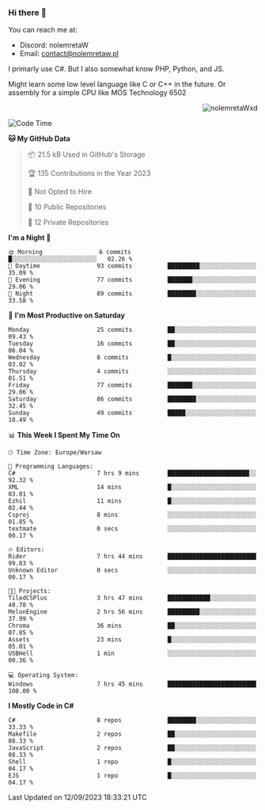 ### Hi there 👋

You can reach me at:
 - Discord: nolemretaW
 - Email: contact@nolemretaw.pl
 
I primarly use C#. But I also somewhat know PHP, Python, and JS.

Might learn some low level language like C or C++ in the future. Or assembly for a simple CPU like MOS Technology 6502

<p align="right"><img src="https://komarev.com/ghpvc/?username=nolemretaWxd&amp;label=Profile%20views&amp;color=0e75b6&amp;style=flat" alt="nolemretaWxd" /></p>

<!--START_SECTION:waka-->
![Code Time](http://img.shields.io/badge/Code%20Time-71%20hrs%2040%20mins-blue)

**🐱 My GitHub Data** 

> 📦 21.5 kB Used in GitHub's Storage 
 > 
> 🏆 135 Contributions in the Year 2023
 > 
> 🚫 Not Opted to Hire
 > 
> 📜 10 Public Repositories 
 > 
> 🔑 12 Private Repositories 
 > 
**I'm a Night 🦉** 

```text
🌞 Morning                6 commits           █░░░░░░░░░░░░░░░░░░░░░░░░   02.26 % 
🌆 Daytime                93 commits          █████████░░░░░░░░░░░░░░░░   35.09 % 
🌃 Evening                77 commits          ███████░░░░░░░░░░░░░░░░░░   29.06 % 
🌙 Night                  89 commits          ████████░░░░░░░░░░░░░░░░░   33.58 % 
```
📅 **I'm Most Productive on Saturday** 

```text
Monday                   25 commits          ██░░░░░░░░░░░░░░░░░░░░░░░   09.43 % 
Tuesday                  16 commits          ██░░░░░░░░░░░░░░░░░░░░░░░   06.04 % 
Wednesday                8 commits           █░░░░░░░░░░░░░░░░░░░░░░░░   03.02 % 
Thursday                 4 commits           ░░░░░░░░░░░░░░░░░░░░░░░░░   01.51 % 
Friday                   77 commits          ███████░░░░░░░░░░░░░░░░░░   29.06 % 
Saturday                 86 commits          ████████░░░░░░░░░░░░░░░░░   32.45 % 
Sunday                   49 commits          █████░░░░░░░░░░░░░░░░░░░░   18.49 % 
```


📊 **This Week I Spent My Time On** 

```text
🕑︎ Time Zone: Europe/Warsaw

💬 Programming Languages: 
C#                       7 hrs 9 mins        ███████████████████████░░   92.32 % 
XML                      14 mins             █░░░░░░░░░░░░░░░░░░░░░░░░   03.01 % 
Ezhil                    11 mins             █░░░░░░░░░░░░░░░░░░░░░░░░   02.44 % 
Csproj                   8 mins              ░░░░░░░░░░░░░░░░░░░░░░░░░   01.85 % 
textmate                 0 secs              ░░░░░░░░░░░░░░░░░░░░░░░░░   00.17 % 

🔥 Editors: 
Rider                    7 hrs 44 mins       █████████████████████████   99.83 % 
Unknown Editor           0 secs              ░░░░░░░░░░░░░░░░░░░░░░░░░   00.17 % 

🐱‍💻 Projects: 
TiledCSPlus              3 hrs 47 mins       ████████████░░░░░░░░░░░░░   48.78 % 
MelonEngine              2 hrs 56 mins       █████████░░░░░░░░░░░░░░░░   37.99 % 
Chroma                   36 mins             ██░░░░░░░░░░░░░░░░░░░░░░░   07.85 % 
Assets                   23 mins             █░░░░░░░░░░░░░░░░░░░░░░░░   05.01 % 
USBHell                  1 min               ░░░░░░░░░░░░░░░░░░░░░░░░░   00.36 % 

💻 Operating System: 
Windows                  7 hrs 45 mins       █████████████████████████   100.00 % 
```

**I Mostly Code in C#** 

```text
C#                       8 repos             ████████░░░░░░░░░░░░░░░░░   33.33 % 
Makefile                 2 repos             ██░░░░░░░░░░░░░░░░░░░░░░░   08.33 % 
JavaScript               2 repos             ██░░░░░░░░░░░░░░░░░░░░░░░   08.33 % 
Shell                    1 repo              █░░░░░░░░░░░░░░░░░░░░░░░░   04.17 % 
EJS                      1 repo              █░░░░░░░░░░░░░░░░░░░░░░░░   04.17 % 
```




 Last Updated on 12/09/2023 18:33:21 UTC
<!--END_SECTION:waka-->
